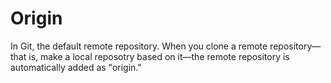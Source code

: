 # Origin

In Git, the default remote repository. When you clone a remote repository—that is, make a local reposotry based on it—the remote repository is automatically added as "origin."
